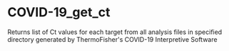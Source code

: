 # COVID-19_get_ct
Returns list of Ct values for each target from all analysis files in specified directory generated by ThermoFisher's COVID-19 Interpretive Software
